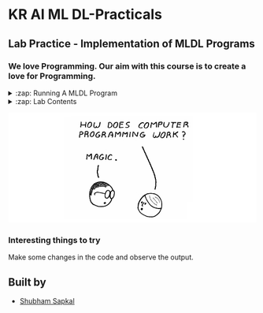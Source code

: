 # KR AI ML DL-Practicals

## Lab Practice - Implementation of MLDL Programs

### We love Programming. Our aim with this course is to create a love for Programming.

<details>
  <summary>:zap: Running A MLDL Program</summary>
  <br/>

Excellent, now you have all the tools required
to run a MLDL program.

# You can run MLDL program on -

## [Jupiter](https://jupyter.org/try-jupyter/retro/notebooks/?path=notebooks/Intro.ipynb)

## [Google Colab](https://colab.research.google.com/)

## [VS Code](https://code.visualstudio.com/)

</details>
<details>
  <summary>:zap: Lab Contents</summary>
  <br/>

- 1. [Practical 1](https://github.com/Realocity/KR-AI-ML-DL-Practical-Programs/tree/main/Practical%201)

- 2. [Practical 2](https://github.com/Realocity/KR-AI-ML-DL-Practical-Programs/tree/main/Practical%202)

- 3. [Practical 3](https://github.com/Realocity/KR-AI-ML-DL-Practical-Programs/tree/main/Practical%203)

- 4. [Practical 4](https://github.com/Realocity/KR-AI-ML-DL-Practical-Programs/tree/main/Pratical%204)

- 5. [Practical 5](https://github.com/Realocity/KR-AI-ML-DL-Practical-Programs/tree/main/Pratical%205)

- 6. [Practical 6](https://github.com/Realocity/KR-AI-ML-DL-Practical-Programs/tree/main/Pratical%206)

- 7. [Practical 7](https://github.com/Realocity/KR-AI-ML-DL-Practical-Programs/tree/main/Pratical%207)

- 8. [Practical 8](https://github.com/Realocity/KR-AI-ML-DL-Practical-Programs/tree/main/Pratical%208)

- 9. [Practical 9](https://github.com/Realocity/KR-AI-ML-DL-Practical-Programs/tree/main/Pratical%209)

- 10. [Practical 10](https://github.com/Realocity/KR-AI-ML-DL-Practical-Programs/tree/main/Pratical%2010)

- 11. [Practical 11](https://github.com/Realocity/KR-AI-ML-DL-Practical-Programs/tree/main/Pratical%2011)

</details>

![Intro User Image](https://github.com/Realocity/JAVA_Practical/blob/main/assets/intro.png)

### Interesting things to try

Make some changes in the code and observe the output.

## Built by

- [Shubham Sapkal](https://github.com/Realocity)
